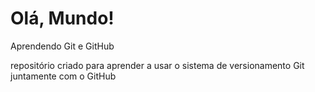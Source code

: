 # Olá, Mundo!
 Aprendendo Git e GitHub

 repositório criado para aprender a usar o sistema de versionamento Git juntamente com o GitHub
